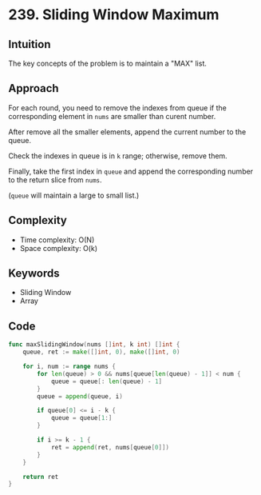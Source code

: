 # 239. Sliding Window Maximum

## Intuition

The key concepts of the problem is to maintain a "MAX" list.

## Approach

For each round, you need to remove the indexes from queue if the corresponding element in `nums` are smaller than curent number.

After remove all the smaller elements, append the current number to the queue.

Check the indexes in queue is in `k` range; otherwise, remove them.

Finally, take the first index in `queue` and append the corresponding number to the return slice from `nums`.

(`queue` will maintain a large to small list.)

## Complexity

- Time complexity: O(N)
- Space complexity: O(k)

## Keywords

- Sliding Window
- Array

## Code

```go
func maxSlidingWindow(nums []int, k int) []int {
    queue, ret := make([]int, 0), make([]int, 0)

    for i, num := range nums {
        for len(queue) > 0 && nums[queue[len(queue) - 1]] < num {
            queue = queue[: len(queue) - 1]
        }
        queue = append(queue, i)

        if queue[0] <= i - k {
            queue = queue[1:]
        }

        if i >= k - 1 {
            ret = append(ret, nums[queue[0]])
        }
    }

    return ret
}
```
